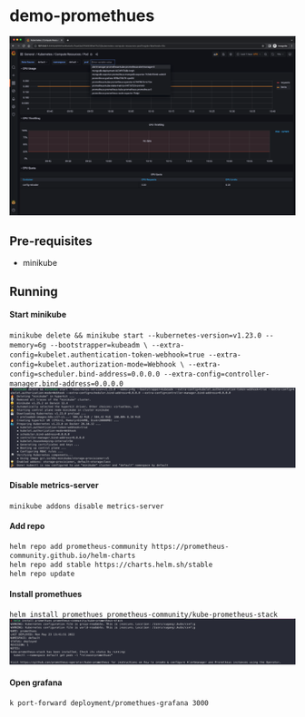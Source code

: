 # demo-promethues
![img.png](grafana.png)

## Pre-requisites
* minikube

## Running

#### Start minikube
`minikube delete && minikube start --kubernetes-version=v1.23.0 --memory=6g --bootstrapper=kubeadm \
--extra-config=kubelet.authentication-token-webhook=true --extra-config=kubelet.authorization-mode=Webhook \
--extra-config=scheduler.bind-address=0.0.0.0 --extra-config=controller-manager.bind-address=0.0.0.0`
![img.png](minikube.png)

#### Disable metrics-server
`minikube addons disable metrics-server`

#### Add repo
```
helm repo add prometheus-community https://prometheus-community.github.io/helm-charts
helm repo add stable https://charts.helm.sh/stable
helm repo update
```

#### Install promethues
`helm install promethues prometheus-community/kube-prometheus-stack`
![img.png](helm_install.png)

#### Open grafana
`k port-forward deployment/promethues-grafana 3000`